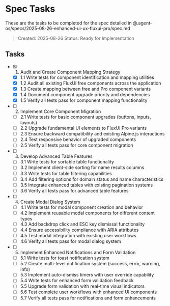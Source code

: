 # Spec Tasks

These are the tasks to be completed for the spec detailed in @.agent-os/specs/2025-08-26-enhanced-ui-ux-fluxui-pro/spec.md

> Created: 2025-08-26
> Status: Ready for Implementation

## Tasks

- [x] 1. Audit and Create Component Mapping Strategy
  - [x] 1.1 Write tests for component identification and mapping utilities
  - [x] 1.2 Audit all existing FluxUI free components across the application
  - [x] 1.3 Create mapping between free and Pro component variants
  - [x] 1.4 Document component upgrade priority and dependencies
  - [x] 1.5 Verify all tests pass for component mapping functionality

- [ ] 2. Implement Core Component Migration
  - [ ] 2.1 Write tests for basic component upgrades (buttons, inputs, layouts)
  - [ ] 2.2 Upgrade fundamental UI elements to FluxUI Pro variants
  - [ ] 2.3 Ensure backward compatibility and existing Alpine.js interactions
  - [ ] 2.4 Test responsive behavior of upgraded components
  - [ ] 2.5 Verify all tests pass for core component migration

- [ ] 3. Develop Advanced Table Features
  - [ ] 3.1 Write tests for sortable table functionality
  - [ ] 3.2 Implement client-side sorting for name results columns
  - [ ] 3.3 Write tests for table filtering capabilities
  - [ ] 3.4 Add filtering options for domain status and name characteristics
  - [ ] 3.5 Integrate enhanced tables with existing pagination systems
  - [ ] 3.6 Verify all tests pass for advanced table features

- [ ] 4. Create Modal Dialog System
  - [ ] 4.1 Write tests for modal component creation and behavior
  - [ ] 4.2 Implement reusable modal components for different content types
  - [ ] 4.3 Add backdrop click and ESC key dismissal functionality
  - [ ] 4.4 Ensure accessibility compliance with ARIA attributes
  - [ ] 4.5 Test modal integration with existing user workflows
  - [ ] 4.6 Verify all tests pass for modal dialog system

- [ ] 5. Implement Enhanced Notifications and Form Validation
  - [ ] 5.1 Write tests for toast notification system
  - [ ] 5.2 Create multi-level notification system (success, error, warning, info)
  - [ ] 5.3 Implement auto-dismiss timers with user override capability
  - [ ] 5.4 Write tests for enhanced form validation feedback
  - [ ] 5.5 Upgrade form validation with real-time visual indicators
  - [ ] 5.6 Test complete user workflows with enhanced UI components
  - [ ] 5.7 Verify all tests pass for notifications and form enhancements